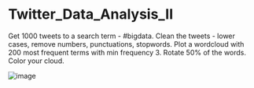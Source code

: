 # Twitter_Data_Analysis_II
Get 1000 tweets to a search term - #bigdata. Clean the tweets - lower cases, remove numbers, punctuations, stopwords. Plot a wordcloud with 200 most frequent terms with min frequency 3. Rotate 50% of the words. Color your cloud.

![image](https://user-images.githubusercontent.com/62785524/139047451-638aade9-d904-41f0-a88f-21f4f7b8103f.png)
